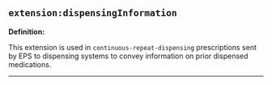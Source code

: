 ## `extension:dispensingInformation`

<b>Definition:</b>

This extension is used in `continuous-repeat-dispensing` prescriptions sent by EPS to dispensing systems to convey information on prior dispensed medications.

---